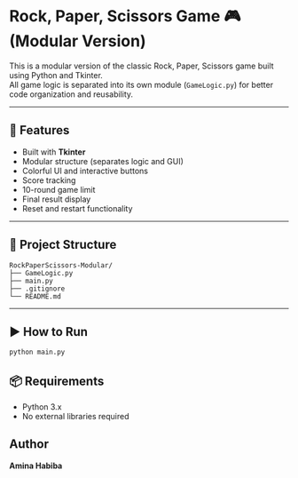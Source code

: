 # Rock, Paper, Scissors Game 🎮 (Modular Version)

This is a modular version of the classic Rock, Paper, Scissors game built using Python and Tkinter.  
All game logic is separated into its own module (`GameLogic.py`) for better code organization and reusability.

---

## 🚀 Features

- Built with **Tkinter**
- Modular structure (separates logic and GUI)
- Colorful UI and interactive buttons
- Score tracking
- 10-round game limit
- Final result display
- Reset and restart functionality

---

## 📁 Project Structure

```
RockPaperScissors-Modular/
├── GameLogic.py
├── main.py
├── .gitignore
└── README.md
```

---

## ▶️ How to Run

```bash
python main.py
```

## 📦 Requirements
- Python 3.x
- No external libraries required

## Author
**Amina Habiba**